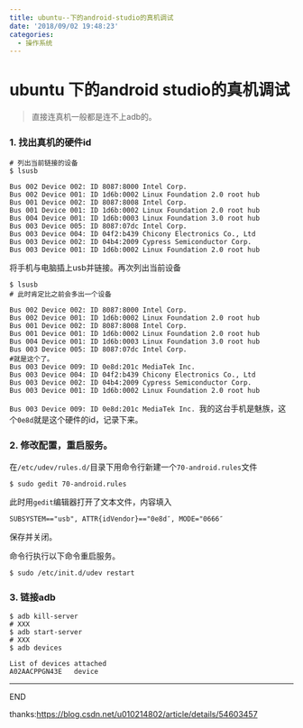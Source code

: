 ```yaml
---
title: ubuntu--下的android-studio的真机调试
date: '2018/09/02 19:48:23'
categories:
  - 操作系统
---
```


# ubuntu  下的android studio的真机调试

>  直接连真机一般都是连不上adb的。

### 1. 找出真机的硬件id

``` shell
# 列出当前链接的设备
$ lsusb
```
```
Bus 002 Device 002: ID 8087:8000 Intel Corp. 
Bus 002 Device 001: ID 1d6b:0002 Linux Foundation 2.0 root hub
Bus 001 Device 002: ID 8087:8008 Intel Corp. 
Bus 001 Device 001: ID 1d6b:0002 Linux Foundation 2.0 root hub
Bus 004 Device 001: ID 1d6b:0003 Linux Foundation 3.0 root hub
Bus 003 Device 005: ID 8087:07dc Intel Corp. 
Bus 003 Device 004: ID 04f2:b439 Chicony Electronics Co., Ltd 
Bus 003 Device 002: ID 04b4:2009 Cypress Semiconductor Corp. 
Bus 003 Device 001: ID 1d6b:0002 Linux Foundation 2.0 root hub
```

将手机与电脑插上usb并链接。再次列出当前设备

``` shell
$ lsusb
# 此时肯定比之前会多出一个设备
```

```shell
Bus 002 Device 002: ID 8087:8000 Intel Corp. 
Bus 002 Device 001: ID 1d6b:0002 Linux Foundation 2.0 root hub
Bus 001 Device 002: ID 8087:8008 Intel Corp. 
Bus 001 Device 001: ID 1d6b:0002 Linux Foundation 2.0 root hub
Bus 004 Device 001: ID 1d6b:0003 Linux Foundation 3.0 root hub
Bus 003 Device 005: ID 8087:07dc Intel Corp. 
#就是这个了。
Bus 003 Device 009: ID 0e8d:201c MediaTek Inc. 
Bus 003 Device 004: ID 04f2:b439 Chicony Electronics Co., Ltd 
Bus 003 Device 002: ID 04b4:2009 Cypress Semiconductor Corp. 
Bus 003 Device 001: ID 1d6b:0002 Linux Foundation 2.0 root hub
```

`Bus 003 Device 009: ID 0e8d:201c MediaTek Inc. `我的这台手机是魅族，这个`0e8d`就是这个硬件的id，记录下来。

### 2. 修改配置，重启服务。

在`/etc/udev/rules.d/`目录下用命令行新建一个`70-android.rules`文件

``` shell
$ sudo gedit 70-android.rules
```

此时用`gedit`编辑器打开了文本文件，内容填入

```
SUBSYSTEM=="usb", ATTR{idVendor}=="0e8d″, MODE="0666″
```

保存并关闭。

命令行执行以下命令重启服务。

``` shell
$ sudo /etc/init.d/udev restart
```

### 3. 链接adb

``` shell
$ adb kill-server
# XXX
$ adb start-server
# XXX
$ adb devices

List of devices attached
A02AACPPGN43E	device
```

---

END

thanks:https://blog.csdn.net/u010214802/article/details/54603457
                                                                                                                                                                                                                                                                                                                                                                                                                                                                                                                                                                                                                                                                                                                                                                                                                                                                                                                                                                                                                                                                                                                                                                                                                                                                                                                                                                                                                                                                                                                                                                                                                                                                                                                                                                                                                                                                                                                                                                                                                                                                                                                                                                                                                                                                                                                                                                                                                                                                                                                                                                                                                                                                                                                                                                                                                                                                                                                                                                                                                                                                                                                                                                                                                                                                                                                                                                                                                                                                                                                                                                                                                                                                                                                                                                                                                                                                                                                                                                                                                                                                                                                                                                                                                                                                                                                                                                                                                                                                                                                                                                                                                                                                                                                                                                                                                                                                                                                                                                                                                                                                                                                                                                                                                                                                                                                                                                                                                                                                                                                                                                                                                                                                                                                                                                                                                                                                                                                                                                                                                                                                                                                                                                                                                                                                                                                                                                                                                                                                                                                                                                                                                                                                                                                                                                                                                                                                                                                                                                                                                                                                                                                                                                                                                                                                                                                                                                                                                                                                                                                                                                                                                                                                                                                                                                                                                                                                                                                                                                                                                                                                                                                                                                                                                                                                                                                                                                              